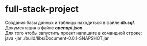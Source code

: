 # full-stack-project
Создания базы данных и таблицы находиться в файле ***db.sql***.  
Документация в файле ***openapi.json*** .  
Для того чтобы запустить проект напишите в командной строке:  
java -jar ./build/libs/Document-0.0.1-SNAPSHOT.jar   
